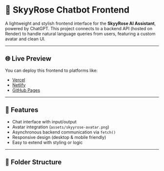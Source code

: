 # 🤖 SkyyRose Chatbot Frontend

A lightweight and stylish frontend interface for the **SkyyRose AI Assistant**, powered by ChatGPT. This project connects to a backend API (hosted on Render) to handle natural language queries from users, featuring a custom avatar and clean UI.

---

## 🌐 Live Preview

You can deploy this frontend to platforms like:

- [Vercel](https://vercel.com/)
- [Netlify](https://app.netlify.com/)
- [GitHub Pages](https://pages.github.com/)

---

## 🚀 Features

- Chat interface with input/output
- Avatar integration (`assets/skyyrose-avatar.png`)
- Asynchronous backend communication via `fetch()`
- Responsive design (desktop & mobile friendly)
- Easy to extend with styling or logic

---

## 📁 Folder Structure



